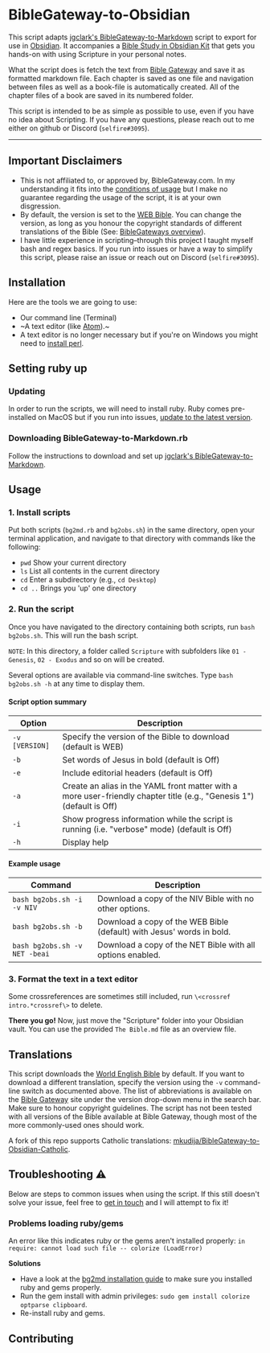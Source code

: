 # BibleGateway-to-Obsidian
This script adapts [jgclark's BibleGateway-to-Markdown](https://github.com/jgclark/BibleGateway-to-Markdown) script to export for use in [Obsidian](https://obsidian.md/). It accompanies a [Bible Study in Obsidian Kit](https://forum.obsidian.md/t/bible-study-in-obsidian-kit-including-the-bible-in-markdown/12503?u=selfire) that gets you hands-on with using Scripture in your personal notes.

What the script does is fetch the text from [Bible Gateway](https://www.biblegateway.com/) and save it as formatted markdown file. Each chapter is saved as one file and navigation between files as well as a book-file is automatically created. All of the chapter files of a book are saved in its numbered folder.

This script is intended to be as simple as possible to use, even if you have no idea about Scripting. If you have any questions, please reach out to me either on github or Discord (`selfire#3095`).
***

## Important Disclaimers
* This is not affiliated to, or approved by, BibleGateway.com. In my understanding it fits into the [conditions of usage](https://support.biblegateway.com/hc/en-us/articles/360001398808-How-do-I-get-permission-to-use-or-reprint-Bible-content-from-Bible-Gateway-?) but I make no guarantee regarding the usage of the script, it is at your own disgression.
* By default, the version is set to the [WEB Bible](https://worldenglish.bible/). You can change the version, as long as you honour the copyright standards of different translations of the Bible (See: [BibleGateways overview](https://www.biblegateway.com/versions/)).
* I have little experience in scripting–through this project I taught myself bash and regex basics. If you run into issues or have a way to simplify this script, please raise an issue or reach out on Discord (`selfire#3095`).

## Installation
Here are the tools we are going to use:
* Our command line (Terminal)
* ~A text editor (like [Atom](https://atom.io/)).~
* A text editor is no longer necessary but if you're on Windows you might need to [install perl](https://www.perl.org/get.html).

## Setting ruby up
### Updating
In order to run the scripts, we will need to install ruby. Ruby comes pre-installed on MacOS but if you run into issues, [update to the latest version](https://stackify.com/install-ruby-on-your-mac-everything-you-need-to-get-going/).

### Downloading BibleGateway-to-Markdown.rb
Follow the instructions to download and set up [jgclark's BibleGateway-to-Markdown](https://github.com/jgclark/BibleGateway-to-Markdown).

## Usage
### 1. Install scripts
Put both scripts (`bg2md.rb` and `bg2obs.sh`) in the same directory, open your terminal application, and navigate to that directory with commands like the following:

* `pwd` Show your current directory
* `ls` List all contents in the current directory
* `cd` Enter a subdirectory (e.g., `cd Desktop`)
* `cd ..` Brings you 'up' one directory

### 2. Run the script
Once you have navigated to the directory containing both scripts, run `bash bg2obs.sh`. This will run the bash script.

`NOTE`: In this directory, a folder called `Scripture` with subfolders like `01 - Genesis`, `02 - Exodus` and so on will be created.

Several options are available via command-line switches. Type `bash bg2obs.sh -h` at any time to display them.

#### Script option summary
| Option | Description |
| ------ | ----------- |
| `-v [VERSION]` | Specify the version of the Bible to download (default is WEB) |
| `-b` | Set words of Jesus in bold (default is Off)|
| `-e` | Include editorial headers (default is Off)|
| `-a` | Create an alias in the YAML front matter with a more user-friendly chapter title  (e.g., "Genesis 1") (default is Off)|
| `-i` | Show progress information while the script is running (i.e. "verbose" mode) (default is Off)|
| `-h` | Display help |

#### Example usage
| Command | Description |
| ------- | ----------- | 
|`bash bg2obs.sh -i -v NIV` | Download a copy of the NIV Bible with no other options.|
|`bash bg2obs.sh -b` | Download a copy of the WEB Bible (default) with Jesus' words in bold. |
|`bash bg2obs.sh -v NET -beai` | Download a copy of the NET Bible with all options enabled.|

### 3. Format the text in a text editor

Some crossreferences are sometimes still included, run `\<crossref intro.*crossref\>` to delete.

**There you go!** Now, just move the "Scripture" folder into your Obsidian vault. You can use the provided `The Bible.md` file as an overview file.

## Translations
This script downloads the [World English Bible](https://worldenglish.bible/) by default. If you want to download a different translation, specify the version using the `-v` command-line switch as documented above. The list of abbreviations is available on the [Bible Gateway](https://www.biblegateway.com) site under the version drop-down menu in the search bar.  Make sure to honour copyright guidelines. The script has not been tested with all versions of the Bible available at Bible Gateway, though most of the more commonly-used ones should work.

A fork of this repo supports Catholic translations: [mkudija/BibleGateway-to-Obsidian-Catholic](https://github.com/mkudija/BibleGateway-to-Obsidian-Catholic).

## Troubleshooting ⚠️
Below are steps to common issues when using the script. If this still doesn't solve your issue, feel free to [get in touch](https://joschuasgarden.com/Contact+me) and I will attempt to fix it!

### Problems loading ruby/gems
An error like this indicates ruby or the gems aren't installed properly: `in require: cannot load such file -- colorize (LoadError)`

**Solutions**
* Have a look at the [bg2md installation guide](https://github.com/jgclark/BibleGateway-to-Markdown/tree/7aaa4cdaba5d8ebb2e7e3fa5ace7de96c1534846#installation) to make sure you installed ruby and gems properly.
* Run the gem install with admin privileges: `sudo gem install colorize optparse clipboard`.
* Re-install ruby and gems.

## Contributing
